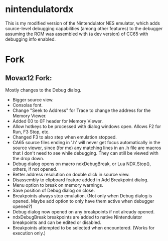 # nintendulatordx
This is my modified version of the Nintendulator NES emulator, which adds source-level debugging capabilities (among other features) to the debugger assuming the ROM was assembled with (a dev version) of CC65 with debugging info enabled.

# Fork

## Movax12 Fork:

Mostly changes to the Debug dialog. 

- Bigger source view.
- Consolas font.
- Change "Seek to Address" for Trace to change the address for the Memory Viewer.
- Added 00 to 0F header for Memory Viewer.
- Allow hotkeys to be processed with dialog windows open.  Allows F2 for Run, F3 Stop, etc.
- Changed F3 to also step when emulation stopped.
- CA65 source files ending in '.h' will never get focus automatically in the source viewer, since (for me) 
  any matching lines in an .h file are macros that I don't need to see while debugging. They can still be viewed with the drop down.
- Debug dialog opens on macro ndxDebugBreak, or Lua NDX.Stop(), others, if not opened.
- Better address resolution on double click in source view.
- Disassembly to clipboard feature added in Add Breakpoint dialog.
- Menu option to break on memory warnings.
- Save position of Debug dialog on close.
- Breakpoints always stop emulation. (Not only when Debug dialog is opened. Maybe add option to only have them active when debugger opened?)
- Debug dialog now opened on any breakpoints if not already opened.
- ndxDebugBreak breakpoints are added to native Nintendulator breakpoints and can be edited or disabled.
- Breakpoints attempted to be selected when encountered. (Works for execution only.)


